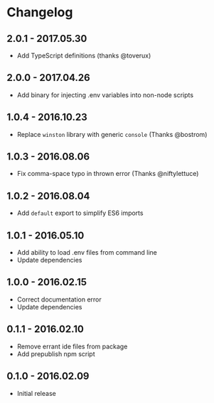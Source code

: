 # Changelog

## 2.0.1 - 2017.05.30
- Add TypeScript definitions (thanks @toverux)

## 2.0.0 - 2017.04.26
- Add binary for injecting .env variables into non-node scripts

## 1.0.4 - 2016.10.23
- Replace `winston` library with generic `console` (Thanks @bostrom)

## 1.0.3 - 2016.08.06
- Fix comma-space typo in thrown error (Thanks @niftylettuce)

## 1.0.2 - 2016.08.04
- Add `default` export to simplify ES6 imports

## 1.0.1 - 2016.05.10
- Add ability to load .env files from command line
- Update dependencies

## 1.0.0 - 2016.02.15

- Correct documentation error
- Update dependencies

## 0.1.1 - 2016.02.10
- Remove errant ide files from package
- Add prepublish npm script

## 0.1.0 - 2016.02.09
- Initial release
